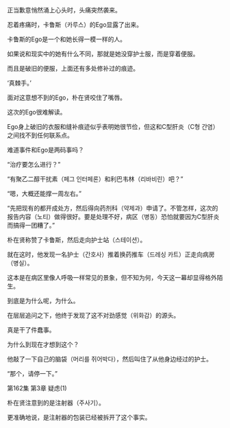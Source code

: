 正当歉意悄然涌上心头时，头痛突然袭来。

忍着疼痛时，卡鲁斯（카루스）的Ego显露了出来。

卡鲁斯的Ego是一个和她长得一模一样的人。

如果说和现实中的她有什么不同，那就是她没穿护士服，而是穿着便服。

而且是破旧的便服，上面还有多处修补过的痕迹。

‘真棘手。’

面对这意想不到的Ego，朴在贤咬住了嘴唇。

这次的Ego很难解读。

Ego身上破旧的衣服和缝补痕迹似乎表明她很节俭，但这和C型肝炎（C형 간염）之间找不到任何联系点。

难道事件和Ego是两码事吗？

“治疗要怎么进行？”

“有聚乙二醇干扰素（페그 인터페론）和利巴韦林（리바비린）吧？”

“嗯，大概还能撑一周左右。”

“先把现有的都开成处方，然后得向药剂科（약제과）申请了。不管怎样，这次的报告内容（노티）做得很好。要是处理不好，病区（병동）恐怕就要因为C型肝炎而搞得一团糟了。”

朴在贤称赞了卡鲁斯，然后走向护士站（스테이션）。

就在这时，他发现一名护士（간호사）推着换药推车（드레싱 카트）正走向病房（병실）。

这本是在病区里像人呼吸一样常见的景象，但不知为何，今天这一幕却显得格外陌生。

到底是为什么呢，为什么。

在层层追问之下，他终于发现了这不对劲感觉（위화감）的源头。

真是干了件蠢事。

为什么到现在才想到这个？

他敲了一下自己的脑袋（머리를 쥐어박다），然后叫住了从他身边经过的护士。

“那个，请停一下。”

第162集 第3章 疑虑(1)

朴在贤注意到的是注射器（주사기）。

更准确地说，是注射器的包装已经被拆开了这个事实。